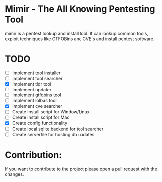 # Mimir - The All Knowing Pentesting Tool

mimir is a pentest lookup and install tool. It can lookup common tools, exploit techniques like GTFOBins and CVE's and install pentest software.

# TODO

-   [ ] Implement tool installer
-   [ ] Implement tool searcher
-   [x] Implement tldr tool
-   [ ] Implement updater
-   [ ] Implement gtfobins tool
-   [ ] Implement lolbas tool
-   [x] Implement cve searcher
-   [ ] Create install script for Window/Linux
-   [ ] Create install script for Mac
-   [x] Create config functionality
-   [ ] Create local sqlite backend for tool searcher
-   [ ] Create serverfile for hosting db updates

# Contribution:

If you want to contribute to the project please open a pull request with the changes.
